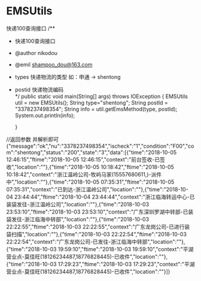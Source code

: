 # EMSUtils
快递100查询接口
/**
 * 快递100查询接口
 * @author nikodou
 * @emil shampoo_dou@163.com
 * types 快递物流的类型 如：申通 -> shentong
 * postid  快递物流编码  
 */
	public static void main(String[] args) throws IOException {
		EMSUtils util = new EMSUtils();
		String type="shentong";
		String postId = "3378237498354";
		String info = util.getEmsMethod(type, postId);
		System.out.println(info);
		
	}
  
  //返回参数 并解析即可
  {"message":"ok","nu":"3378237498354","ischeck":"1","condition":"F00","com":"shentong","status":"200","state":"3","data":[{"time":"2018-10-05 12:46:15","ftime":"2018-10-05 12:46:15","context":"前台签收-已签收","location":""},{"time":"2018-10-05 10:18:42","ftime":"2018-10-05 10:18:42","context":"浙江温岭公司-牧屿马家(15557680611,)-派件中","location":""},{"time":"2018-10-05 07:35:31","ftime":"2018-10-05 07:35:31","context":"已到达-浙江温岭公司","location":""},{"time":"2018-10-04 23:44:44","ftime":"2018-10-04 23:44:44","context":"浙江临海转运中心-已装袋发往-浙江温岭公司","location":""},{"time":"2018-10-03 23:53:10","ftime":"2018-10-03 23:53:10","context":"广东深圳罗湖中转部-已装袋发往-浙江临海中转部","location":""},{"time":"2018-10-03 22:22:55","ftime":"2018-10-03 22:22:55","context":"广东龙岗公司-已进行装袋扫描","location":""},{"time":"2018-10-03 22:22:54","ftime":"2018-10-03 22:22:54","context":"广东龙岗公司-已发往-浙江临海中转部","location":""},{"time":"2018-10-03 19:59:10","ftime":"2018-10-03 19:59:10","context":"平湖营业点-莫佳旺(18126234487,18776828445)-已收件","location":""},{"time":"2018-10-03 17:29:23","ftime":"2018-10-03 17:29:23","context":"平湖营业点-莫佳旺(18126234487,18776828445)-已收件","location":""}]}
